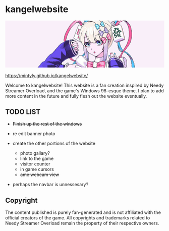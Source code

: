 <div>
    <h1>kangelwebsite</h1>
    <img src="https://github.com/mintyly/kangelwebsite/blob/main/images/banner.png">
</div>

https://mintyly.github.io/kangelwebsite/

Welcome to kangelwebsite! This website is a fan creation inspired by Needy Streamer Overload, and the game's Windows 98-esque theme.
I plan to add more content in the future and fully flesh out the website eventually.

## TODO LIST
- ~~Finish up the rest of the windows~~
- re edit banner photo
- create the other portions of the website
    - photo gallary?
    - link to the game
    - visitor counter
    - in game cursors
    - ~~ame webcam view~~

- perhaps the navbar is unnessesary?

## Copyright
The content published is purely fan-generated and is not affiliated with the official creators of the game. All copyrights and trademarks related to Needy Streamer Overload remain the property of their respective owners.

